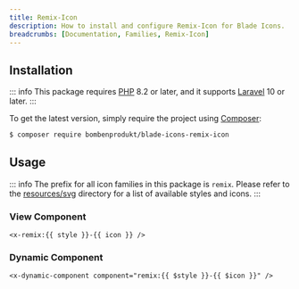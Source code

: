 ```yaml
---
title: Remix-Icon
description: How to install and configure Remix-Icon for Blade Icons.
breadcrumbs: [Documentation, Families, Remix-Icon]
---
```


## Installation

::: info
This package requires [PHP](https://www.php.net/) 8.2 or later, and it supports [Laravel](https://laravel.com/) 10 or later.
:::

To get the latest version, simply require the project using [Composer](https://getcomposer.org/):

```bash
$ composer require bombenprodukt/blade-icons-remix-icon
```

## Usage

::: info
The prefix for all icon families in this package is `remix`. Please refer to the [resources/svg](https://github.com/BombenProdukt/blade-icons-remix-icon/tree/main/resources/svg) directory for a list of available styles and icons.
:::

### View Component

```blade
<x-remix:{{ style }}-{{ icon }} />
```

### Dynamic Component

```blade
<x-dynamic-component component="remix:{{ $style }}-{{ $icon }}" />
```
